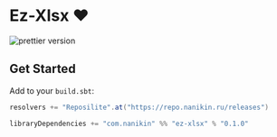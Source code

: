 # Ez-Xlsx ❤️

![prettier version](https://img.shields.io/badge/release-0.1.0-brightgreen)

## Get Started

Add to your `build.sbt`:
```sbt
resolvers += "Reposilite".at("https://repo.nanikin.ru/releases")

libraryDependencies += "com.nanikin" %% "ez-xlsx" % "0.1.0"
```
